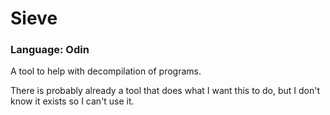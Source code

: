 
# Sieve
### Language: Odin

A tool to help with decompilation of programs.

There is probably already a tool that does what I want this to do, but I don't know it exists so I can't use it.